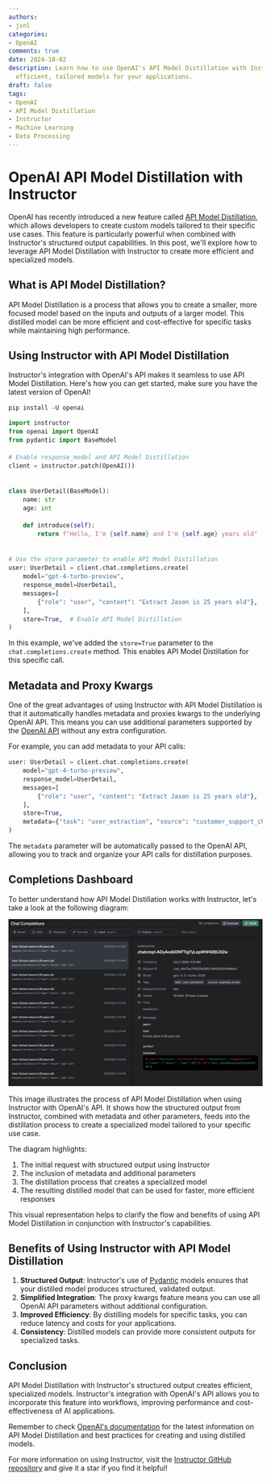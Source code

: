 ```yaml
---
authors:
- jxnl
categories:
- OpenAI
comments: true
date: 2024-10-02
description: Learn how to use OpenAI's API Model Distillation with Instructor to create
  efficient, tailored models for your applications.
draft: false
tags:
- OpenAI
- API Model Distillation
- Instructor
- Machine Learning
- Data Processing
---
```


# OpenAI API Model Distillation with Instructor

OpenAI has recently introduced a new feature called [API Model Distillation](https://openai.com/index/api-model-distillation/), which allows developers to create custom models tailored to their specific use cases. This feature is particularly powerful when combined with Instructor's structured output capabilities. In this post, we'll explore how to leverage API Model Distillation with Instructor to create more efficient and specialized models.

<!-- more -->

## What is API Model Distillation?

API Model Distillation is a process that allows you to create a smaller, more focused model based on the inputs and outputs of a larger model. This distilled model can be more efficient and cost-effective for specific tasks while maintaining high performance.

## Using Instructor with API Model Distillation

Instructor's integration with OpenAI's API makes it seamless to use API Model Distillation. Here's how you can get started, make sure you have the latest version of OpenAI!

```
pip install -U openai
```

```python
import instructor
from openai import OpenAI
from pydantic import BaseModel

# Enable response_model and API Model Distillation
client = instructor.patch(OpenAI())


class UserDetail(BaseModel):
    name: str
    age: int

    def introduce(self):
        return f"Hello, I'm {self.name} and I'm {self.age} years old"


# Use the store parameter to enable API Model Distillation
user: UserDetail = client.chat.completions.create(
    model="gpt-4-turbo-preview",
    response_model=UserDetail,
    messages=[
        {"role": "user", "content": "Extract Jason is 25 years old"},
    ],
    store=True,  # Enable API Model Distillation
)
```

In this example, we've added the `store=True` parameter to the `chat.completions.create` method. This enables API Model Distillation for this specific call.

## Metadata and Proxy Kwargs

One of the great advantages of using Instructor with API Model Distillation is that it automatically handles metadata and proxies kwargs to the underlying OpenAI API. This means you can use additional parameters supported by the [OpenAI API](https://platform.openai.com/docs/api-reference) without any extra configuration.

For example, you can add metadata to your API calls:

```python
user: UserDetail = client.chat.completions.create(
    model="gpt-4-turbo-preview",
    response_model=UserDetail,
    messages=[
        {"role": "user", "content": "Extract Jason is 25 years old"},
    ],
    store=True,
    metadata={"task": "user_extraction", "source": "customer_support_chat"},
)
```

The `metadata` parameter will be automatically passed to the OpenAI API, allowing you to track and organize your API calls for distillation purposes.


## Completions Dashboard

To better understand how API Model Distillation works with Instructor, let's take a look at the following diagram:

![API Model Distillation with Instructor](./img/distil_openai.png)

This image illustrates the process of API Model Distillation when using Instructor with OpenAI's API. It shows how the structured output from Instructor, combined with metadata and other parameters, feeds into the distillation process to create a specialized model tailored to your specific use case.

The diagram highlights:

1. The initial request with structured output using Instructor
2. The inclusion of metadata and additional parameters
3. The distillation process that creates a specialized model
4. The resulting distilled model that can be used for faster, more efficient responses

This visual representation helps to clarify the flow and benefits of using API Model Distillation in conjunction with Instructor's capabilities.


## Benefits of Using Instructor with API Model Distillation

1. **Structured Output**: Instructor's use of [Pydantic](https://docs.pydantic.dev/) models ensures that your distilled model produces structured, validated output.
2. **Simplified Integration**: The proxy kwargs feature means you can use all OpenAI API parameters without additional configuration.
3. **Improved Efficiency**: By distilling models for specific tasks, you can reduce latency and costs for your applications.
4. **Consistency**: Distilled models can provide more consistent outputs for specialized tasks.

## Conclusion

API Model Distillation with Instructor's structured output creates efficient, specialized models. Instructor's integration with OpenAI's API allows you to incorporate this feature into workflows, improving performance and cost-effectiveness of AI applications.

Remember to check [OpenAI's documentation](https://platform.openai.com/docs) for the latest information on API Model Distillation and best practices for creating and using distilled models.

For more information on using Instructor, visit the [Instructor GitHub repository](https://github.com/jxnl/instructor) and give it a star if you find it helpful!